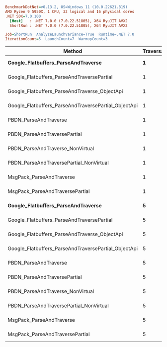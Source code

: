 ``` ini

BenchmarkDotNet=v0.13.2, OS=Windows 11 (10.0.22621.819)
AMD Ryzen 9 5950X, 1 CPU, 32 logical and 16 physical cores
.NET SDK=7.0.100
  [Host]   : .NET 7.0.0 (7.0.22.51805), X64 RyuJIT AVX2
  ShortRun : .NET 7.0.0 (7.0.22.51805), X64 RyuJIT AVX2

Job=ShortRun  AnalyzeLaunchVariance=True  Runtime=.NET 7.0  
IterationCount=5  LaunchCount=7  WarmupCount=3  

```
|                                               Method | TraversalCount | VectorLength |      Mean |     Error |    StdDev |    Median |       P25 |       P95 |   Gen0 |   Gen1 | Allocated |
|----------------------------------------------------- |--------------- |------------- |----------:|----------:|----------:|----------:|----------:|----------:|-------:|-------:|----------:|
|                  **Google_Flatbuffers_ParseAndTraverse** |              **1** |           **30** |  **4.587 μs** | **0.0155 μs** | **0.0254 μs** |  **4.585 μs** |  **4.565 μs** |  **4.628 μs** | **0.1755** |      **-** |    **2.9 KB** |
|           Google_Flatbuffers_ParseAndTraversePartial |              1 |           30 |  3.264 μs | 0.0207 μs | 0.0309 μs |  3.254 μs |  3.238 μs |  3.317 μs | 0.1755 |      - |    2.9 KB |
|        Google_Flatbuffers_ParseAndTraverse_ObjectApi |              1 |           30 |  7.394 μs | 0.0592 μs | 0.0922 μs |  7.376 μs |  7.325 μs |  7.568 μs | 0.6104 | 0.0153 |  10.09 KB |
| Google_Flatbuffers_ParseAndTraversePartial_ObjectApi |              1 |           30 |  7.339 μs | 0.0356 μs | 0.0575 μs |  7.348 μs |  7.284 μs |  7.419 μs | 0.6104 | 0.0153 |  10.09 KB |
|                                PBDN_ParseAndTraverse |              1 |           30 |  9.310 μs | 0.0727 μs | 0.1174 μs |  9.309 μs |  9.222 μs |  9.546 μs | 0.4120 |      - |   6.77 KB |
|                         PBDN_ParseAndTraversePartial |              1 |           30 |  9.142 μs | 0.0706 μs | 0.1120 μs |  9.158 μs |  9.014 μs |  9.328 μs | 0.4120 |      - |   6.77 KB |
|                     PBDN_ParseAndTraverse_NonVirtual |              1 |           30 |  8.466 μs | 0.0963 μs | 0.1500 μs |  8.424 μs |  8.385 μs |  8.810 μs | 0.4120 |      - |   6.77 KB |
|              PBDN_ParseAndTraversePartial_NonVirtual |              1 |           30 |  8.423 μs | 0.0728 μs | 0.1197 μs |  8.412 μs |  8.347 μs |  8.634 μs | 0.4120 |      - |   6.77 KB |
|                             MsgPack_ParseAndTraverse |              1 |           30 |  4.877 μs | 0.2437 μs | 0.3866 μs |  4.735 μs |  4.629 μs |  5.749 μs | 0.4120 | 0.0076 |   6.74 KB |
|                      MsgPack_ParseAndTraversePartial |              1 |           30 |  4.904 μs | 0.2218 μs | 0.3581 μs |  4.720 μs |  4.681 μs |  5.690 μs | 0.4120 | 0.0076 |   6.74 KB |
|                  **Google_Flatbuffers_ParseAndTraverse** |              **5** |           **30** | **22.857 μs** | **0.0883 μs** | **0.1375 μs** | **22.826 μs** | **22.738 μs** | **23.075 μs** | **0.8850** |      **-** |  **14.49 KB** |
|           Google_Flatbuffers_ParseAndTraversePartial |              5 |           30 | 16.196 μs | 0.0756 μs | 0.1177 μs | 16.203 μs | 16.157 μs | 16.436 μs | 0.8850 |      - |  14.49 KB |
|        Google_Flatbuffers_ParseAndTraverse_ObjectApi |              5 |           30 |  7.710 μs | 0.0852 μs | 0.1352 μs |  7.657 μs |  7.618 μs |  8.000 μs | 0.6104 | 0.0153 |  10.09 KB |
| Google_Flatbuffers_ParseAndTraversePartial_ObjectApi |              5 |           30 |  7.507 μs | 0.0557 μs | 0.0900 μs |  7.509 μs |  7.475 μs |  7.636 μs | 0.6104 | 0.0153 |  10.09 KB |
|                                PBDN_ParseAndTraverse |              5 |           30 | 10.952 μs | 0.0850 μs | 0.1348 μs | 10.973 μs | 10.882 μs | 11.189 μs | 0.4120 |      - |   6.77 KB |
|                         PBDN_ParseAndTraversePartial |              5 |           30 | 10.221 μs | 0.2226 μs | 0.3595 μs | 10.233 μs |  9.922 μs | 10.924 μs | 0.4120 |      - |   6.77 KB |
|                     PBDN_ParseAndTraverse_NonVirtual |              5 |           30 |  8.863 μs | 0.0877 μs | 0.1392 μs |  8.902 μs |  8.674 μs |  9.034 μs | 0.4120 |      - |   6.77 KB |
|              PBDN_ParseAndTraversePartial_NonVirtual |              5 |           30 |  8.599 μs | 0.0939 μs | 0.1517 μs |  8.540 μs |  8.511 μs |  8.906 μs | 0.4120 |      - |   6.77 KB |
|                             MsgPack_ParseAndTraverse |              5 |           30 |  5.247 μs | 0.1876 μs | 0.2921 μs |  5.140 μs |  5.099 μs |  5.909 μs | 0.4120 | 0.0076 |   6.74 KB |
|                      MsgPack_ParseAndTraversePartial |              5 |           30 |  5.175 μs | 0.1595 μs | 0.2576 μs |  5.011 μs |  4.981 μs |  5.518 μs | 0.4120 | 0.0076 |   6.74 KB |
